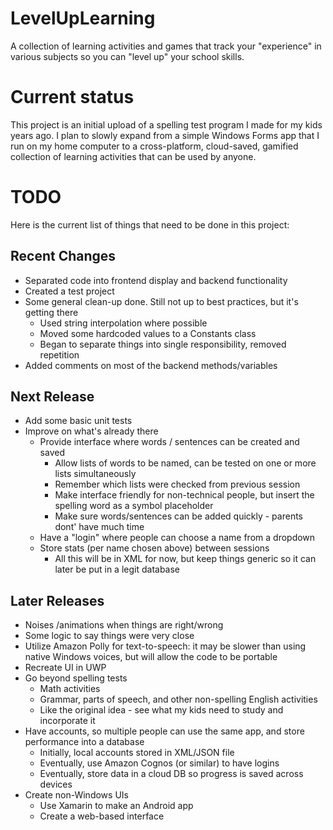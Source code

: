 # LevelUpLearning
A collection of learning activities and games that track your "experience" in various subjects so you can "level up" your school skills.

# Current status
This project is an initial upload of a spelling test program I made for my kids years ago.  I plan to slowly expand from a simple Windows Forms app that I run on my home computer to a cross-platform, cloud-saved, gamified collection of learning activities that can be used by anyone.

# TODO
Here is the current list of things that need to be done in this project:

## Recent Changes
- Separated code into frontend display and backend functionality
- Created a test project
- Some general clean-up done.  Still not up to best practices, but it's getting there
  - Used string interpolation where possible
  - Moved some hardcoded values to a Constants class
  - Began to separate things into single responsibility, removed repetition
- Added comments on most of the backend methods/variables

## Next Release
- Add some basic unit tests
- Improve on what's already there
  - Provide interface where words / sentences can be created and saved
    - Allow lists of words to be named, can be tested on one or more lists simultaneously
    - Remember which lists were checked from previous session
    - Make interface friendly for non-technical people, but insert the spelling word as a symbol placeholder
    - Make sure words/sentences can be added quickly - parents dont' have much time
  - Have a "login" where people can choose a name from a dropdown
  - Store stats (per name chosen above) between sessions
    - All this will be in XML for now, but keep things generic so it can later be put in a legit database

## Later Releases
- Noises /animations when things are right/wrong
- Some logic to say things were very close
- Utilize Amazon Polly for text-to-speech: it may be slower than using native Windows voices, but will allow the code to be portable
- Recreate UI in UWP
- Go beyond spelling tests
  - Math activities
  - Grammar, parts of speech, and other non-spelling English activities
  - Like the original idea - see what my kids need to study and incorporate it
- Have accounts, so multiple people can use the same app, and store performance into a database
  - Initially, local accounts stored in XML/JSON file
  - Eventually, use Amazon Cognos (or similar) to have logins
  - Eventually, store data in a cloud DB so progress is saved across devices
- Create non-Windows UIs
  - Use Xamarin to make an Android app
  - Create a web-based interface
